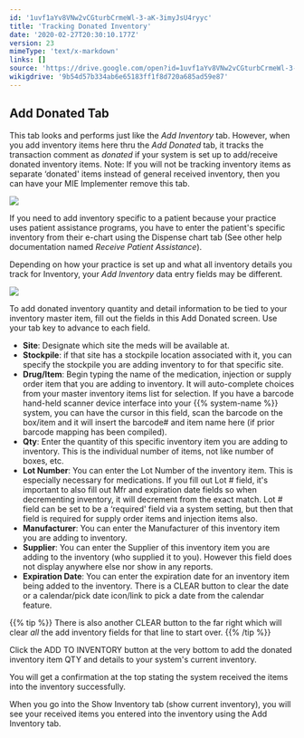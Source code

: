 ```yaml
---
id: '1uvf1aYv8VNw2vCGturbCrmeWl-3-aK-3imyJsU4ryyc'
title: 'Tracking Donated Inventory'
date: '2020-02-27T20:30:10.177Z'
version: 23
mimeType: 'text/x-markdown'
links: []
source: 'https://drive.google.com/open?id=1uvf1aYv8VNw2vCGturbCrmeWl-3-aK-3imyJsU4ryyc'
wikigdrive: '9b54d57b334ab6e65183ff1f8d720a685ad59e87'
---
```

## Add Donated Tab

This tab looks and performs just like the *Add Inventory* tab. However, when you add inventory items here thru the *Add Donated* tab, it tracks the transaction comment as *donated* if your system is set up to add/receive donated inventory items. Note: If you will not be tracking inventory items as separate ‘donated' items instead of general received inventory, then you can have your MIE Implementer remove this tab.

![](../tracking-donated-inventory.assets/196fd94ac4a62ad48d4e688ae9a72bd8.png)

If you need to add inventory specific to a patient because your practice uses patient assistance programs, you have to enter the patient's specific inventory from their e-chart using the Dispense chart tab (See other help documentation named *Receive Patient Assistance*).

Depending on how your practice is set up and what all inventory details you track for Inventory, your *Add Inventory* data entry fields may be different.

![](../tracking-donated-inventory.assets/c4a53d4ad1051a958ee3c25802b2514c.png)

To add donated inventory quantity and detail information to be tied to your inventory master item, fill out the fields in this Add Donated screen. Use your tab key to advance to each field.

* <strong>Site</strong>: Designate which site the meds will be available at.
* <strong>Stockpile</strong>: if that site has a stockpile location associated with it, you can specify the stockpile you are adding inventory to for that specific site.
* <strong>Drug/Item</strong>: Begin typing the name of the medication, injection or supply order item that you are adding to inventory. It will auto-complete choices from your master inventory items list for selection. If you have a barcode hand-held scanner device interface into your {{% system-name %}} system, you can have the cursor in this field, scan the barcode on the box/item and it will insert the barcode# and item name here (if prior barcode mapping has been compiled).
* <strong>Qty</strong>: Enter the quantity of this specific inventory item you are adding to inventory. This is the individual number of items, not like number of boxes, etc.
* <strong>Lot Number</strong>: You can enter the Lot Number of the inventory item. This is especially necessary for medications. If you fill out Lot # field, it's important to also fill out Mfr and expiration date fields so when decrementing inventory, it will decrement from the exact match. Lot # field can be set to be a ‘required' field via a system setting, but then that field is required for supply order items and injection items also.
* <strong>Manufacturer</strong>: You can enter the Manufacturer of this inventory item you are adding to inventory.
* <strong>Supplier</strong>: You can enter the Supplier of this inventory item you are adding to the inventory (who supplied it to you). However this field does not display anywhere else nor show in any reports.
* <strong>Expiration Date</strong>: You can enter the expiration date for an inventory item being added to the inventory. There is a CLEAR button to clear the date or a calendar/pick date icon/link to pick a date from the calendar feature.

{{% tip %}}
There is also another CLEAR button to the far right which will clear *all* the add inventory fields for that line to start over.
{{% /tip %}}

Click the ADD TO INVENTORY button at the very bottom to add the donated inventory item QTY and details to your system's current inventory.

You will get a confirmation at the top stating the system received the items into the inventory successfully.

When you go into the Show Inventory tab (show current inventory), you will see your received items you entered into the inventory using the Add Inventory tab.
